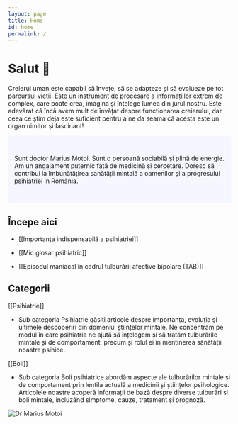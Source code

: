 ```yaml
---
layout: page
title: Home
id: home
permalink: /
---
```


# Salut 🌱

Creierul uman este capabil să învețe, să se adapteze și să evolueze pe tot parcursul vieții. Este un instrument de procesare a informațiilor extrem de complex, care poate crea, imagina și înțelege lumea din jurul nostru. Este adevărat că încă avem mult de învățat despre funcționarea creierului, dar ceea ce știm deja este suficient pentru a ne da seama că acesta este un organ uimitor și fascinant!

<p style="padding: 3em 1em; background: #f5f7ff; border-radius: 4px;"> Sunt doctor Marius Motoi. Sunt o persoană sociabilă și plină de energie. Am un angajament puternic față de medicină și cercetare. Doresc să contribui la îmbunătățirea sanătății mintală a oamenilor și a progresului psihiatriei în România.
</p>

## Începe aici

- [[Importanța indispensabilă a psihiatriei]]

- [[Mic glosar psihiatric]]

- [[Episodul maniacal în cadrul tulburării afective bipolare (TAB)]]

## Categorii

[[Psihiatrie]]

- Sub categoria Psihiatrie găsiți articole despre importanța, evoluția și ultimele descoperiri din domeniul științelor mintale. Ne concentrăm pe modul în care psihiatria ne ajută să înțelegem și să tratăm tulburările mintale și de comportament, precum și rolul ei în menținerea sănătății noastre psihice.

[[Boli]]
- Sub categoria Boli psihiatrice abordăm aspecte ale tulburărilor mintale și de comportament prin lentila actuală a medicinii și științelor psihologice. Articolele noastre acoperă informații de bază despre diverse tulburări și boli mintale, incluzând simptome, cauze, tratament și prognoză.

![Dr  Marius Motoi](https://github.com/desprepsihiatrie/blog/assets/139854003/9ccbade5-fe21-44f8-bdad-89be1efc55a6)

